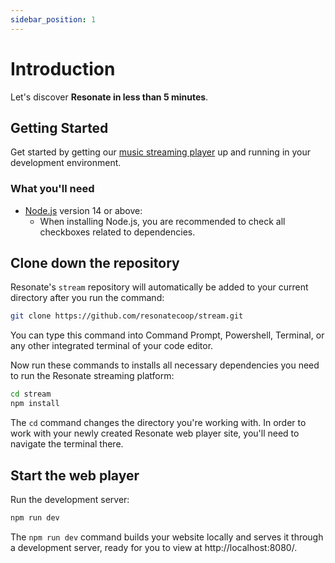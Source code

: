 ```yaml
---
sidebar_position: 1
---
```


# Introduction

Let's discover **Resonate in less than 5 minutes**.

## Getting Started

Get started by getting our [music streaming player](https://github.com/resonatecoop/stream) up and running in your development environment.

### What you'll need

- [Node.js](https://nodejs.org/en/download/) version 14 or above:
  - When installing Node.js, you are recommended to check all checkboxes related to dependencies.

## Clone down the repository

Resonate's `stream` repository will automatically be added to your current directory after you run the command:

```bash
git clone https://github.com/resonatecoop/stream.git
```

You can type this command into Command Prompt, Powershell, Terminal, or any other integrated terminal of your code editor.

Now run these commands to installs all necessary dependencies you need to run the Resonate streaming platform:

```bash
cd stream
npm install
```

The `cd` command changes the directory you're working with. In order to work with your newly created Resonate web player site, you'll need to navigate the terminal there.

## Start the web player

Run the development server:

```bash
npm run dev
```

The `npm run dev` command builds your website locally and serves it through a development server, ready for you to view at http://localhost:8080/.
